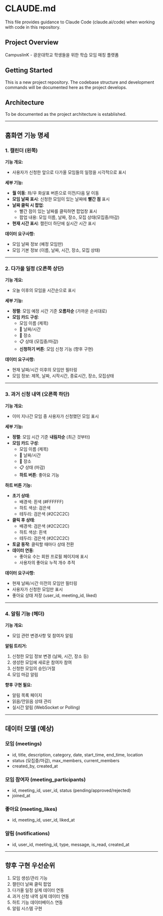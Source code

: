 # CLAUDE.md

This file provides guidance to Claude Code (claude.ai/code) when working with code in this repository.

## Project Overview

CampuslinK - 광운대학교 학생들을 위한 학습 모임 매칭 플랫폼

## Getting Started

This is a new project repository. The codebase structure and development commands will be documented here as the project develops.

## Architecture

To be documented as the project architecture is established.

---

## 홈화면 기능 명세

### 1. 캘린더 (왼쪽)

**기능 개요:**
- 사용자가 신청한 앞으로 다가올 모임들의 일정을 시각적으로 표시

**세부 기능:**
- **월 이동**: 좌/우 화살표 버튼으로 이전/다음 달 이동
- **모임 날짜 표시**: 신청한 모임이 있는 날짜에 **빨간 점** 표시
- **날짜 클릭 시 팝업**:
  - 빨간 점이 있는 날짜를 클릭하면 팝업창 표시
  - 팝업 내용: 모임 이름, 날짜, 장소, 모집 상태(모집중/마감)
- **현재 시간 표시**: 캘린더 하단에 실시간 시간 표시

**데이터 요구사항:**
- 모임 날짜 정보 (예정 모임만)
- 모임 기본 정보 (이름, 날짜, 시간, 장소, 모집 상태)

---

### 2. 다가올 일정 (오른쪽 상단)

**기능 개요:**
- 오늘 이후의 모임을 시간순으로 표시

**세부 기능:**
- **정렬**: 모임 예정 시간 기준 **오름차순** (가까운 순서대로)
- **모임 카드 구성**:
  - 모임 이름 (제목)
  - 📅 날짜/시간
  - 📍 장소
  - 📋 상태 (모집중/마감)
  - **신청하기 버튼**: 모임 신청 기능 (향후 구현)

**데이터 요구사항:**
- 현재 날짜/시간 이후의 모임만 필터링
- 모임 정보: 제목, 날짜, 시작시간, 종료시간, 장소, 모집상태

---

### 3. 과거 신청 내역 (오른쪽 하단)

**기능 개요:**
- 이미 지나간 모임 중 사용자가 신청했던 모임 표시

**세부 기능:**
- **정렬**: 모임 시간 기준 **내림차순** (최근 것부터)
- **모임 카드 구성**:
  - 모임 이름 (제목)
  - 📅 날짜/시간
  - 📍 장소
  - 📋 상태 (마감)
  - **하트 버튼**: 좋아요 기능

**하트 버튼 기능:**
- **초기 상태**:
  - 배경색: 흰색 (#FFFFFF)
  - 하트 색상: 검은색
  - 테두리: 검은색 (#2C2C2C)
- **클릭 후 상태**:
  - 배경색: 검은색 (#2C2C2C)
  - 하트 색상: 흰색
  - 테두리: 검은색 (#2C2C2C)
- **토글 동작**: 클릭할 때마다 상태 전환
- **데이터 연동**:
  - 좋아요 수는 회원 프로필 페이지에 표시
  - 사용자의 좋아요 누적 개수 추적

**데이터 요구사항:**
- 현재 날짜/시간 이전의 모임만 필터링
- 사용자가 신청한 모임만 표시
- 좋아요 상태 저장 (user_id, meeting_id, liked)

---

### 4. 알림 기능 (헤더)

**기능 개요:**
- 모임 관련 변경사항 및 참여자 알림

**알림 트리거:**
1. 신청한 모임 정보 변경 (날짜, 시간, 장소 등)
2. 생성한 모임에 새로운 참여자 참여
3. 신청한 모임의 승인/거절
4. 모임 마감 알림

**향후 구현 필요:**
- 알림 목록 페이지
- 읽음/안읽음 상태 관리
- 실시간 알림 (WebSocket or Polling)

---

## 데이터 모델 (예상)

### 모임 (meetings)
- id, title, description, category, date, start_time, end_time, location
- status (모집중/마감), max_members, current_members
- created_by, created_at

### 모임 참여자 (meeting_participants)
- id, meeting_id, user_id, status (pending/approved/rejected)
- joined_at

### 좋아요 (meeting_likes)
- id, meeting_id, user_id, liked_at

### 알림 (notifications)
- id, user_id, meeting_id, type, message, is_read, created_at

---

## 향후 구현 우선순위

1. 모임 생성/관리 기능
2. 캘린더 날짜 클릭 팝업
3. 다가올 일정 실제 데이터 연동
4. 과거 신청 내역 실제 데이터 연동
5. 하트 기능 데이터베이스 연동
6. 알림 시스템 구현
